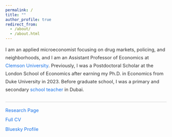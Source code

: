 ```yaml
---
permalink: /
title: ""
author_profile: true
redirect_from: 
  - /about/
  - /about.html
---
```


<meta name="google-site-verification" content="F1PA5O0lN6ADr5Cde5ABVSGNCeayniG2Il_SGyFGQjA" />

<style>
.about-text {
  font-size: 1.05em;
  line-height: 1.7;
  color: #333;
  max-width: 750px;
}

.about-text a {
  color: #1a73e8;
  text-decoration: none;
}

.about-text a:hover {
  text-decoration: underline;
  color: #1257b0;
}

/* Link block section */
.link-block {
  margin-top: 25px;
  font-size: 1em;
  color: #333;
  line-height: 1.6;
  border-top: 1px solid #ccc;
  padding-top: 15px;
}

/* Removes bullets and extra spacing */
.link-list {
  list-style: none !important;
  margin: 0;
  padding: 0;
  text-align: left;
}

.link-list li {
  margin-bottom: 6px;
  padding-left: 0;
}

.link-list li::before {
  content: none !important;
}

/* Link styling */
.link-list a {
  color: #1a73e8;
  text-decoration: none;
}

.link-list a:hover {
  text-decoration: underline;
  color: #1257b0;
}
</style>

<div class="about-text">
  <p>
    I am an applied microeconomist focusing on drug markets, policing, and neighborhoods, and I am an Assistant Professor of Economics at <a href="https://www.clemson.edu/business/departments/economics/index.html" target="_blank">Clemson University</a>. Previously, I was a Postdoctoral Scholar at the London School of Economics after earning my Ph.D. in Economics from Duke University in 2023. 
    Before graduate school, I was a primary and secondary <a href="https://adamsoliman.github.io/teaching/" target="_blank">school teacher</a> in Dubai.
  </p>

  <div class="link-block">
    <ul class="link-list">
      <li><a href="https://adamsoliman.github.io/research/" target="_blank">Research Page</a></li>
      <li><a href="https://www.dropbox.com/scl/fi/aklgriq3on2v7ub0972f9/AdamSolimanCV.pdf?rlkey=c9b8detlwdo06ghfbuvyq6ji0&dl=0" target="_blank">Full CV</a></li>
      <li><a href="https://bsky.app/profile/adamsoliman.bsky.social" target="_blank">Bluesky Profile</a></li>
    </ul>
  </div>
</div>
